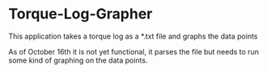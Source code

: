 Torque-Log-Grapher
==================

This application takes a torque log as a *.txt file and graphs the data points

As of October 16th it is not yet functional, it parses the file but needs to run some kind of graphing on the data points.
